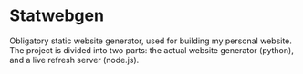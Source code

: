 # Statwebgen

Obligatory static website generator, used for building my personal website. The project is divided into two parts: the actual website generator (python), and a live refresh server (node.js).